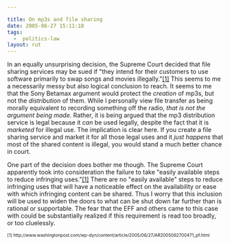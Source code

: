 ```yaml
---

title: On mp3s and file sharing
date: 2005-06-27 15:11:18
tags:
  -  politics-law
layout: rut
---
```


<p>In an equally unsurprising decision, the Supreme Court decided that file sharing services may be sued if "they intend for their customers to use software primarily to swap songs and movies illegally."<a href="http://www.washingtonpost.com/wp-dyn/content/article/2005/06/27/AR2005062700471_pf.html">[1]</a> This seems to me a necessarily messy but also logical conclusion to reach.  It seems to me that the Sony Betamax argument would protect the <em>creation</em> of mp3s, but not the <em>distribution</em> of them.  While I personally view file transfer as being morally equivalent to recording something off the radio, <em>that is not the argument being made.</em> Rather, it is being argued that the mp3 distribution service is legal because it <em>can</em> be used legally, despite the fact that it is <em>marketed</em> for illegal use.  The implication is clear here.  If you create a file sharing service and market it for all those legal uses and it <em>just happens</em> that most of the shared content is illegal, you would stand a much better chance in court.</p>  <p>One part of the decision does bother me though. The Supreme Court apparently took into consideration the failure to take "easily available steps to reduce infringing uses."<a href="http://www.washingtonpost.com/wp-dyn/content/article/2005/06/27/AR2005062700471_pf.html">[1]</a> There are no "easily available" steps to reduce infringing uses that will have a noticeable effect on the availability or ease with which infringing content can be shared.  Thus I worry that this inclusion will be used to widen the doors to what can be shut down far further than is rational or supportable.  The fear that the EFF and others came to this case with could be substantially realized if this requirement is read too broadly, or too cluelessly.</p>  <font size="-2"> [1] http://www.washingtonpost.com/wp-dyn/content/article/2005/06/27/AR2005062700471_pf.html </font>

